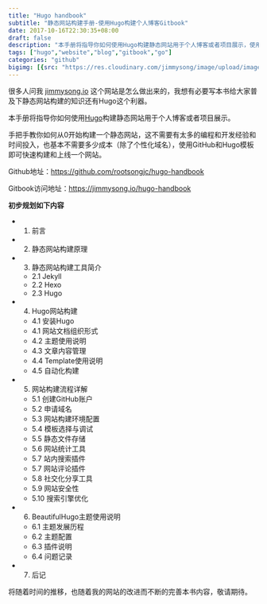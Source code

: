 ```yaml
---
title: "Hugo handbook"
subtitle: "静态网站构建手册-使用Hugo构建个人博客Gitbook"
date: 2017-10-16T22:30:35+08:00
draft: false
description: "本手册将指导你如何使用Hugo构建静态网站用于个人博客或者项目展示，使用gitbook生成hugo handbook"
tags: ["hugo","website","blog","gitbook","go"]
categories: "github"
bigimg: [{src: "https://res.cloudinary.com/jimmysong/image/upload/images/2017101501.jpg", desc: "杭州萧山机场快速路 Oct 15,2017"}]
---
```


很多人问我 [jimmysong.io](https://jimmysong.io) 这个网站是怎么做出来的，我想有必要写本书给大家普及下静态网站构建的知识还有Hugo这个利器。

本手册将指导你如何使用[Hugo](https://gohugo.io/)构建静态网站用于个人博客或者项目展示。

手把手教你如何从0开始构建一个静态网站，这不需要有太多的编程和开发经验和时间投入，也基本不需要多少成本（除了个性化域名），使用GitHub和Hugo模板即可快速构建和上线一个网站。

Github地址：<https://github.com/rootsongjc/hugo-handbook>

Gitbook访问地址：https://jimmysong.io/hugo-handbook

**初步规划如下内容**

- 1. 前言
- 2. 静态网站构建原理
- 3. 静态网站构建工具简介
  - 2.1 Jekyll
  - 2.2 Hexo
  - 2.3 Hugo
- 4. Hugo网站构建
  - 4.1 安装Hugo
  - 4.1 网站文档组织形式
  - 4.2 主题使用说明
  - 4.3 文章内容管理
  - 4.4 Template使用说明
  - 4.5 自动化构建
- 5. 网站构建流程详解
  - 5.1 创建GitHub账户
  - 5.2 申请域名
  - 5.3 网站构建环境配置
  - 5.4 模板选择与调试
  - 5.5 静态文件存储
  - 5.6 网站统计工具
  - 5.7 站内搜索插件
  - 5.7 网站评论插件
  - 5.8 社交化分享工具
  - 5.9 网站安全性
  - 5.10 搜索引擎优化
- 6. BeautifulHugo主题使用说明
  - 6.1 主题发展历程
  - 6.2 主题配置
  - 6.3 插件说明
  - 6.4 问题记录
- 7. 后记

将随着时间的推移，也随着我的网站的改进而不断的完善本书内容，敬请期待。